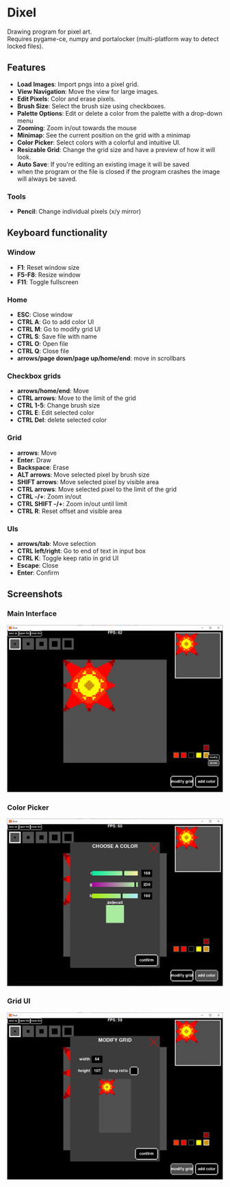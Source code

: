 # Dixel

Drawing program for pixel art.\
Requires pygame-ce, numpy and portalocker (multi-platform way to detect locked files).

## Features

- **Load Images**: Import pngs into a pixel grid.
- **View Navigation**: Move the view for large images.
- **Edit Pixels**: Color and erase pixels.
- **Brush Size**: Select the brush size using checkboxes.
- **Palette Options**: Edit or delete a color from the palette with a drop-down menu
- **Zooming**: Zoom in/out towards the mouse
- **Minimap**: See the current position on the grid with a minimap
- **Color Picker**: Select colors with a colorful and intuitive UI.
- **Resizable Grid**: Change the grid size and have a preview of how it will look.
- **Auto Save**: If you're editing an existing image it will be saved
- when the program or the file is closed if the program crashes the image will always be saved.

### Tools

- **Pencil**: Change individual pixels (x/y mirror)

## Keyboard functionality

### Window

- **F1**: Reset window size
- **F5-F8**: Resize window
- **F11**: Toggle fullscreen

### Home

- **ESC**: Close window
- **CTRL A**: Go to add color UI
- **CTRL M**: Go to modify grid UI
- **CTRL S**: Save file with name
- **CTRL O**: Open file
- **CTRL Q**: Close file
- **arrows/page down/page up/home/end**: move in scrollbars

### Checkbox grids

- **arrows/home/end**: Move
- **CTRL arrows**: Move to the limit of the grid
- **CTRL 1-5**: Change brush size
- **CTRL E**: Edit selected color
- **CTRL Del**: delete selected color

### Grid

- **arrows**: Move
- **Enter**: Draw
- **Backspace**: Erase
- **ALT arrows**: Move selected pixel by brush size
- **SHIFT arrows**: Move selected pixel by visible area
- **CTRL arrows**: Move selected pixel to the limit of the grid
- **CTRL -/+**: Zoom in/out
- **CTRL SHIFT -/+**: Zoom in/out until limit
- **CTRL R**: Reset offset and visible area

### UIs

- **arrows/tab**: Move selection
- **CTRL left/right**: Go to end of text in input box
- **CTRL K**: Toggle keep ratio in grid UI
- **Escape**: Close
- **Enter**: Confirm

## Screenshots

### Main Interface

![Main Interface](screenshots/main_interface.png)

### Color Picker

![Choosing Color](screenshots/color_ui.png)

### Grid UI

![Resizing Grid](screenshots/grid_ui.png)
